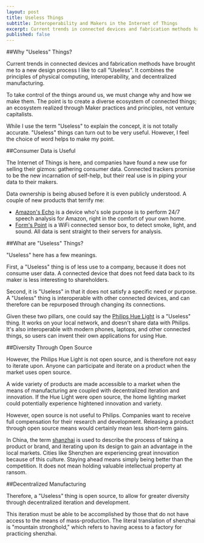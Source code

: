 ```yaml
---
layout: post
title: Useless Things
subtitle: Interoperability and Makers in the Internet of Things
excerpt: Current trends in connected devices and fabrication methods have brought me to a new design process I like to call Uselessness. It combines the principles of physical computing, interoperability, and decentralized manufacturing.
published: false
---
```


<div class="block"><div class="content-centered" markdown="1">

##Why "Useless" Things?

Current trends in connected devices and fabrication methods have brought me to a new design process I like to call "Useless". It combines the principles of physical computing, interoperability, and decentralized manufacturing.

To take control of the things around us, we must change why and how we make them. The point is to create a diverse ecosystem of connected things; an ecosystem realized through Maker practices and principles, not venture capitalists.

<div class="message">
While I use the term "Useless" to explain the concept, it is not totally accurate. "Useless" things can turn out to be very useful. However, I feel the choice of word helps to make my point.
</div>

</div></div>
<div class="block"><div class="content-centered" markdown="1">

##Consumer Data is Useful

The Internet of Things is here, and companies have found a new use for selling their gizmos: gathering consumer data. Connected trackers promise to be the new incarnation of self-help, but their real use is in piping your data to their makers.

Data ownership is being abused before it is even publicly understood. A couple of new products that terrify me:

* <a href="http://www.amazon.com/oc/echo" class="inpost-link" target="_blank">Amazon's Echo</a> is a device who's sole purpose is to perform 24/7 speech analysis for Amazon, right in the comfort of your own home.
* <a href="https://www.kickstarter.com/projects/830527119/point-a-softer-take-on-home-security" class="inpost-link" target="_blank">Form's Point</a> is a WiFi connected sensor box, to detect smoke, light, and sound. All data is sent straight to their servers for analysis.

</div></div>
<div class="block"><div class="content-centered" markdown="1">

##What are "Useless" Things?

"Useless" here has a few meanings.

First, a "Useless" thing is of less use to a company, because it does not consume user data. A connected device that does not feed data back to its maker is less interesting to shareholders.

Second, it is "Useless" in that it does not satisfy a specific need or purpose. A "Useless" thing is interoperable with other connected devices, and can therefore can be repurposed through changing its connections.

Given these two pillars, one could say the <a href="http://www2.meethue.com/en-us/" class="inpost-link" target="_blank">Philips Hue Light</a> is a "Useless" thing. It works on your local network, and doesn't share data with Philips. It's also interoperable with modern phones, laptops, and other connected things, so users can invent their own applications for using Hue.

</div></div>
<div class="block"><div class="content-centered" markdown="1">

##Diversity Through Open Source

However, the Philips Hue Light is not open source, and is therefore not easy to iterate upon. Anyone can participate and iterate on a product when the market uses open source.

A wide variety of products are made accessible to a market when the means of manufacturing are coupled with decentralized iteration and innovation. If the Hue Light were open source, the home lighting market could potentially experience hightened innovation and variety.

However, open source is not useful to Philips. Companies want to receive full compensation for their research and development. Releasing a product through open source means would certainly mean less short-term gains.

<div class="message">
In China, the term <a href="http://en.wikipedia.org/wiki/Shanzhai" target="_blank" class="inpost-link">shanzhai</a> is used to describe the process of taking a product or brand, and iterating upon its design to gain an advantage in the local markets. Cities like Shenzhen are experiencing great innovation because of this culture. Staying ahead means simply being better than the competition. It does not mean holding valuable intellectual property at ransom.
</div>

</div></div>
<div class="block"><div class="content-centered" markdown="1">

##Decentralized Manufacturing

Therefore, a "Useless" thing is open source, to allow for greater diversity through decentralized iteration and development.

This iteration must be able to be accomplished by those that do not have access to the means of mass-production. The literal translation of shenzhai is "mountain stronghold," which refers to having acess to a factory for practicing shenzhai.

</div></div>












